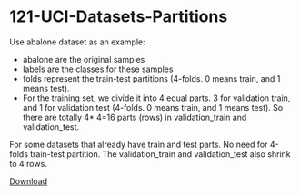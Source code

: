 # 121-UCI-Datasets-Partitions

Use abalone dataset as an example: 
- abalone are the original samples
- labels are the classes for these samples
- folds represent the train-test partitions (4-folds. 0 means train, and 1 means test). 
- For the training set, we divide it into 4 equal parts. 3 for validation train, and 1 for validation test (4-folds. 0 means train, and 1 means test). So there are totally 4* 4=16 parts (rows) in validation_train and validation_test.

For some datasets that already have train and test parts. No need for 4-folds train-test partition. The validation_train and validation_test also shrink to 4 rows.

[Download](https://drive.google.com/open?id=1Jtd3OlmdjQMuAxWUIQqGgpavzLCUhmdq)
